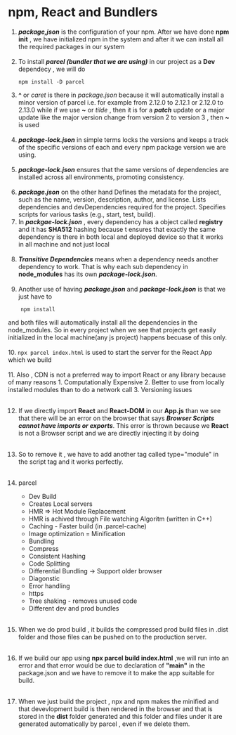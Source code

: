 # npm, React and Bundlers

1. ***package,json*** is the configuration of your npm. After we have done **npm init** , we have initialized npm in the system and after it we can install all the required packages in our system<br><br>
2. To install ***parcel (bundler that we are using)*** in our project as a **Dev** dependecy , we will do 
   ```
   npm install -D parcel
   ```
3. **^** or *caret* is there in *package.json* because it will automatically install a minor version of parcel i.e. for example from 2.12.0 to 2.12.1 or 2.12.0 to 2.13.0 while if we use **~** or *tilde* , then it is for a ***patch*** update or a major update like the major version change from version 2 to version 3 , then **~** is used<br><br>
4. ***package-lock.json*** in simple terms locks the versions and keeps a track of the specific versions of each and every npm package version we are using.<br><br>
5. ***package-lock.json*** ensures that the same versions of dependencies are installed across all environments, promoting consistency.<br><br>
6. ***package.json*** on the other hand Defines the metadata for the project, such as the name, version, description, author, and license. Lists dependencies and devDependencies required for the project. Specifies scripts for various tasks (e.g., start, test, build).
7. In ***packgae-lock.json*** , every dependency has a object called **registry** and it has **SHA512** hashing because t ensures that exactly the same dependency is there in both local and deployed device so that it works in all machine and not just local<br><br>
8. ***Transitive Dependencies*** means when a dependency needs another dependency to work. That is why each sub dependency in **node_modules** has its own ***package-lock.json***. <br><br>
9. Another use of having ***package.json*** and ***package-lock.json*** is that we just have to 
```
    npm install
```
and both files will automatically install all the dependencies in the node_modules. So in every project when we see that projects get easily initialized in the local machine(any js project) happens becuase of this only.<br><br>
10. ``` npx parcel index.html ``` is used to start the server for the React App which we build<br><br>
11. Also , CDN is not a preferred way to import React or any library because of many reasons
        1.  Computationally Expensive
        2.  Better to use from locally installed modules than to do a network call
        3. Versioning issues
    <br><br>

12. If we directly import **React** and **React-DOM** in our **App.js** than we see that there will be an error on the browser that says ***Browser Scripts cannot have imports or exports***. This error is thrown because we **React** is not a Browser script and we are directly injecting it by doing <script src="./App.js"></script> <br><br>
13. So to remove it , we have to add another tag called type="module" in the script tag and it works perfectly.<br><br>
14. parcel

    - Dev Build
    - Creates Local servers
    - HMR => Hot Module Replacement
    - HMR is achived through File watching Algoritm (written in C++)
    - Caching - Faster build (in .parcel-cache)
    - Image optimization
    = Minification
    - Bundling
    - Compress
    - Consistent Hashing
    - Code Splitting
    - Differential Bundling -> Support older browser
    - Diagonstic
    - Error handling
    - https
    - Tree shaking - removes unused code
    - Different dev and prod bundles
<br><br>
15. When we do prod build , it builds the compressed prod build files in .dist folder and
those files can be pushed on to the production server.<br><br>

16. If we build our app using **npx parcel build index.html** ,we will run into an error and that error would be due to declaration of **"main"** in the package.json and we have to remove it to make the app suitable for build.<br><br>
17. When we just build the project , npx and npm makes the minified and that devevlopment build is then rendered in the browser and that is stored in the **dist** folder generated and this folder and files under it are generated automatically by parcel , even if we delete them.

   